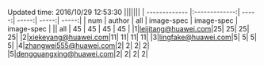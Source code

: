 Updated time: 2016/10/29 12:53:30
|||||||
| ------------- |:-------------:| -----:| -----:| -----:| -----:|
| num | author | all | image-spec | image-spec | image-spec |
|| all | 45 | 45 | 45 | 45 |
|1|leijitang@huawei.com|25| 25| 25| 25|
|2|xiekeyang@huawei.com|11| 11| 11| 11|
|3|lingfake@huawei.com|5| 5| 5| 5|
|4|zhangwei555@huawei.com|2| 2| 2| 2|
|5|dengguangxing@huawei.com|2| 2| 2| 2|
